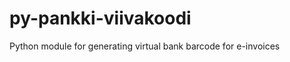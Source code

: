 py-pankki-viivakoodi
====================

Python module for generating virtual bank barcode for e-invoices
